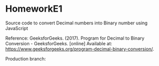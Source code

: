 # HomeworkE1

Source code to convert Decimal numbers into Binary number using JavaScript

Reference:
GeeksforGeeks. (2017). Program for Decimal to Binary Conversion - GeeksforGeeks. [online] Available at: https://www.geeksforgeeks.org/program-decimal-binary-conversion/.

Production branch:
